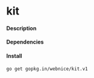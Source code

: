 # kit

#### Description



#### Dependencies



#### Install
```bash
go get gopkg.in/webnice/kit.v1
```
